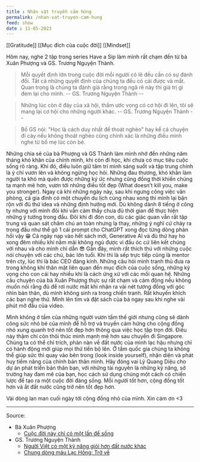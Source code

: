 ```yaml
---
title : Nhân vật truyền cảm hứng
permalink: /nhan-vat-truyen-cam-hung
feed: show
date : 11-05-2023
---
```


[[Gratitude]] [[Mục đích của cuộc đời]] [[Mindset]]

Hôm nay, nghe 2 tập trong series Have a Sip làm mình rất chạm đến từ bà Xuân Phượng và GS. Trương Nguyện Thành. 

> Mỗi quyết định lớn trong cuộc đời mỗi người có lẽ đều cần có sự đánh đổi. Tất cả những quyết định của chúng ta đều có cái được và mất. Quan trọng là chúng ta đánh giá rằng trong ngã rẽ này thì giá trị gì đem lại cho mình. -- GS. Trương Nguyện Thành -- 

> Những lúc còn ở đáy của xã hội, thầm ước vọng có cơ hội đi lên, tôi sẽ mang lại cơ hội cho những người khác. -- GS. Trương Nguyện Thành -- 

> Bố GS nói: "Học là cách duy nhất để thoát nghèo" hay kể cả chuyện đi cày nếu không thoát nghèo cũng chính xác là những điều mình nghe từ bố mẹ lúc còn bé.

Những chia sẻ của bà Phượng và GS Thành làm mình nhớ đến những năm tháng khó khăn của chính mình, khi còn đi học, khi chưa có mục tiêu cuộc sống rõ ràng. Khi đó, điều luôn giữ tâm trí mình sáng suốt và tập trung chính là ý chí vươn lên và không ngừng học hỏi. Những đau thương, khó khăn làm người ta khó mà quên được những ký ức nhưng cũng đồng thời khiến chúng ta mạnh mẽ hơn, vươn tới những điều tốt đẹp (What doesn't kill you, make you stronger). Ngay cả khi những ngày này, sau khi ngưng công việc văn phòng, cả gia đình có một chuyến du lịch cùng nhau xong thì mình lại bận rộn với đủ thứ idea và những định hướng mới. Dù không dành 8 tiếng ở công ty nhưng với mình đôi khi vẫn cảm thấy chưa đủ thời gian để thực hiện những ý tưởng trong đầu. Đôi khi đi đón con, dù các giác quan vẫn rất tập trung và quan sát chăm chú an toàn nhưng lạ thay, những ý nghĩ cứ chảy ra trong đầu như thể gõ 1 cái prompt cho ChatGPT xong đọc từng dòng phản hồi vậy 😁 Cả ngày nạp vào hết sách mới, Generative AI và đủ thứ hay ho xong đêm nhiều khi nằm mãi không ngủ được vì đầu óc cứ liên kết chúng với nhau và cho mình chỉ dẫn 😎
Gần đây, mình rất thích thú với những cuộc nói chuyện với các chú, bác lớn tuổi. Khi thì là sếp trực tiếp cũng là mentor trên cty, lúc thì là bác CEO đáng kính. Những câu hỏi mình tranh thủ đưa ra trong không khí thân mật liên quan đến mục đích của cuộc sống, những kỳ vọng cho con cái hay nhiều khi là cách ứng xử với các mối quan hệ. 
Những câu chuyện của bà Xuân Phượng thực sự rất chạm và cảm động nếu không muốn nói rằng đủ để rơi nước mắt khi nhận ra vài nét tương đồng với góc nhìn bản thân, dù mình không sinh ra trong chiến tranh. Rất khuyến khích các bạn nghe thử. Mình lên tìm và đặt sách của bà ngay sau khi nghe vài phút mở đầu của video.

Mình không ở tầm của những người vươn tầm thế giới nhưng cũng sẽ dành công sức nhỏ bé của mình để hỗ trợ và truyền cảm hứng cho cộng đồng nhỏ xung quanh trở nên tốt đẹp hơn thông qua việc học tập trọn đời. Điều này thậm chí còn thôi thúc mình mạnh mẽ hơn sau chuyến đi Singapore. Chúng ta có thể chỉ trích, phàn nàn về đất nước của mình lạc hậu nhưng chỉ có hành động mới giúp mọi thứ tiến bộ lên. Ở tầm quốc gia chúng ta không thể giúp sức thì quay vào bên trong (look inside yourself), nhận diện và phát huy tiềm năng của chính bản thân mình. Hãy đóng vai Lý Quang Diệu cho dự án phát triển bản thân bạn, với những tài nguyên là những kỹ năng, sở trường hay đam mê của bạn, học cách sử dụng chúng một cách có chiến lược để tạo ra một cuộc đời đáng sống. Mỗi người tốt hơn, cộng đồng tốt hơn và ắt đất nước cũng trở nên tốt đẹp hơn.

Vài dòng lan man cuối ngày tới cộng đồng nhỏ của mình. Xin cám ơn <3

---
Source: 
- Bà Xuân Phượng
	- [Cuộc đời này chỉ có một lần để sống](https://youtu.be/W1dhL713MyU)
- GS. Trương Nguyện Thành
	- [Người Việt có một kỹ năng giỏi hơn đất nước khác](https://www.youtube.com/watch?v=I3ay4NNbnnA&list=PLWrhnsc6Cvcrp7HmEWu8q0p95pRyGmpHi&index=4&ab_channel=Vietcetera)
	- [Chung dòng máu Lạc Hồng: Trở về](https://thanhnien.vn/chung-dong-mau-lac-hong-tro-ve-185230427011710066.htm)




